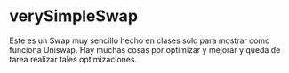 # verySimpleSwap
Este es un Swap muy sencillo hecho en clases solo para mostrar como funciona Uniswap. Hay muchas cosas por optimizar y mejorar y queda de tarea realizar tales optimizaciones.
